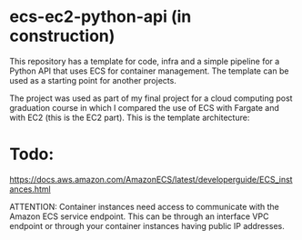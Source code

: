 # ecs-ec2-python-api (in construction)

This repository has a template for code, infra and a simple pipeline for a Python API that uses ECS  for container management. The template can be used as a starting point for another projects.

The project was used as part of my final project for a cloud computing post graduation course in which I compared the use of ECS with Fargate and with EC2 (this is the EC2 part). This is the template architecture:

# Todo: 

https://docs.aws.amazon.com/AmazonECS/latest/developerguide/ECS_instances.html

ATTENTION: 
Container instances need access to communicate with the Amazon ECS service endpoint. This can be through an interface VPC endpoint or through your container instances having public IP addresses.